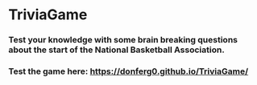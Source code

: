 # TriviaGame

### Test your knowledge with some brain breaking questions about the start of the National Basketball Association.

### Test the game here: https://donferg0.github.io/TriviaGame/
